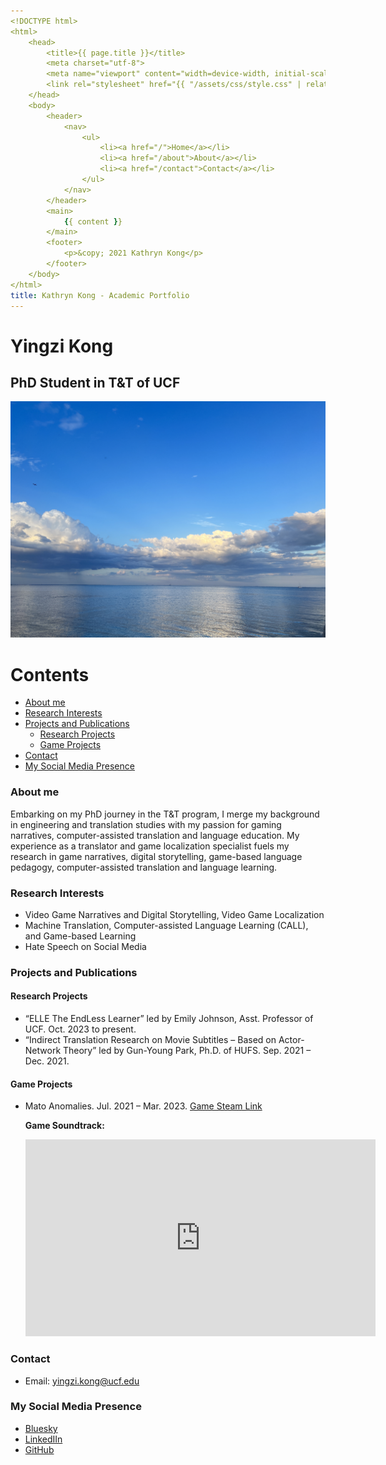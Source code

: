 ```yaml
---
<!DOCTYPE html>
<html>
    <head>
        <title>{{ page.title }}</title>
        <meta charset="utf-8">
        <meta name="viewport" content="width=device-width, initial-scale=1">
        <link rel="stylesheet" href="{{ "/assets/css/style.css" | relative_url }}">
    </head>
    <body>
        <header>
            <nav>
                <ul>
                    <li><a href="/">Home</a></li>
                    <li><a href="/about">About</a></li>
                    <li><a href="/contact">Contact</a></li>
                </ul>
            </nav>
        </header>
        <main>
            {{ content }}
        </main>
        <footer>
            <p>&copy; 2021 Kathryn Kong</p>
        </footer>
    </body>
</html>
title: Kathryn Kong - Academic Portfolio
---
```

<!-- omit in toc -->
# Yingzi Kong
<!-- omit in toc -->
## PhD Student in T&T of UCF

![Featured Image](/assets/florida.jpg)

<!-- omit in toc -->
# Contents
- [About me](#about-me)
- [Research Interests](#research-interests)
- [Projects and Publications](#projects-and-publications)
  - [Research Projects](#research-projects)
  - [Game Projects](#game-projects)
- [Contact](#contact)
- [My Social Media Presence](#my-social-media-presence)

### About me

Embarking on my PhD journey in the T&T program, I merge my background in engineering and translation studies with my passion for gaming narratives, computer-assisted translation and language education. My experience as a translator and game localization specialist fuels my research in game narratives, digital storytelling, game-based language pedagogy, computer-assisted translation and language learning.

### Research Interests

- Video Game Narratives and Digital Storytelling, Video Game Localization
- Machine Translation, Computer-assisted Language Learning (CALL), and Game-based Learning
- Hate Speech on Social Media

### Projects and Publications

#### Research Projects

- “ELLE The EndLess Learner” led by Emily Johnson, Asst. Professor of UCF. Oct. 2023 to present.
- “Indirect Translation Research on Movie Subtitles – Based on Actor-Network Theory” led by Gun-Young Park, Ph.D. of HUFS. Sep. 2021 – Dec. 2021.

#### Game Projects
- Mato Anomalies. Jul. 2021 – Mar. 2023. 
  [Game Steam Link](https://store.steampowered.com/app/2024390/Mato_Anomalies/)
  
  **Game Soundtrack:**
  <iframe width="560" height="315" src="https://www.youtube.com/embed/ckAyVrzFkww?si=stJiVGpDbiskWZMO" title="YouTube video player" frameborder="0" allow="accelerometer; autoplay; clipboard-write; encrypted-media; gyroscope; picture-in-picture; web-share" allowfullscreen></iframe>

### Contact

- Email: yingzi.kong@ucf.edu

### My Social Media Presence

- [Bluesky](https://bsky.app/profile/yingzi.bsky.social)
- [LinkedIIn](https://www.linkedin.com/in/kathryn-kong-531537159/)
- [GitHub](https://github.com/kathrynkong)
